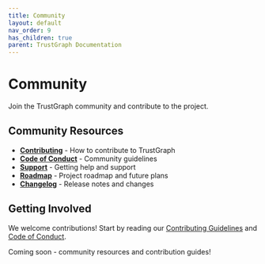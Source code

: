 ```yaml
---
title: Community
layout: default
nav_order: 9
has_children: true
parent: TrustGraph Documentation
---
```


# Community

Join the TrustGraph community and contribute to the project.

## Community Resources

- **[Contributing](contributing/)** - How to contribute to TrustGraph
- **[Code of Conduct](code-of-conduct/)** - Community guidelines
- **[Support](support/)** - Getting help and support
- **[Roadmap](roadmap/)** - Project roadmap and future plans
- **[Changelog](changelog/)** - Release notes and changes

## Getting Involved

We welcome contributions! Start by reading our [Contributing Guidelines](contributing.md) and [Code of Conduct](code-of-conduct.md).

Coming soon - community resources and contribution guides!
